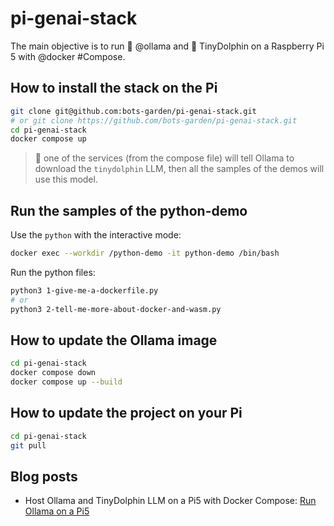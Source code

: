 # pi-genai-stack

The main objective is to run 🦙 @ollama and 🐬 TinyDolphin on a Raspberry Pi 5 with @docker #Compose.

## How to install the stack on the Pi

```bash
git clone git@github.com:bots-garden/pi-genai-stack.git
# or git clone https://github.com/bots-garden/pi-genai-stack.git
cd pi-genai-stack
docker compose up
```

> 👋 one of the services (from the compose file) will tell Ollama to download the `tinydolphin` LLM, then all the samples of the demos will use this model.

## Run the samples of the python-demo

Use the `python` with the interactive mode:
```bash
docker exec --workdir /python-demo -it python-demo /bin/bash
```

Run the python files:
```bash
python3 1-give-me-a-dockerfile.py
# or
python3 2-tell-me-more-about-docker-and-wasm.py
```

## How to update the Ollama image

```bash
cd pi-genai-stack
docker compose down
docker compose up --build
```

## How to update the project on your Pi

```bash
cd pi-genai-stack
git pull
```

## Blog posts

- Host Ollama and TinyDolphin LLM on a Pi5 with Docker Compose: [Run Ollama on a Pi5](https://k33g.hashnode.dev/run-ollama-on-a-pi5)